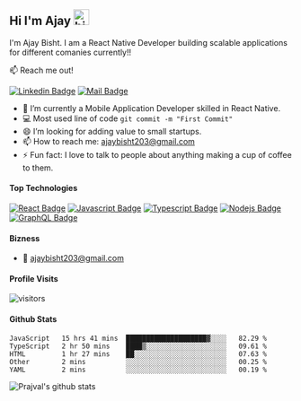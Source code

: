 ## Hi I'm Ajay <img src="https://user-images.githubusercontent.com/1303154/88677602-1635ba80-d120-11ea-84d8-d263ba5fc3c0.gif" width="28px" alt="hi">

I'm Ajay Bisht. I am a React Native Developer building scalable applications for different comanies currently!!

:mailbox: Reach me out!

[![Linkedin Badge](https://img.shields.io/badge/-Ajay-0e76a8?style=flat&labelColor=0e76a8&logo=linkedin&logoColor=white)](https://www.linkedin.com/in/ajay-react/)  [![Mail Badge](https://img.shields.io/badge/-Ajay-c0392b?style=flat&labelColor=c0392b&logo=gmail&logoColor=white)](mailto:ajaybisht203@gmail.com)

<!-- TODO: Add last video link -->

- 🔭 I’m currently a Mobile Application Developer skilled in React Native.
- :computer: Most used line of code `git commit -m "First Commit"`
- 😄 I’m looking for adding value to small startups.
- 📫 How to reach me: ajaybisht203@gmail.com
- ⚡ Fun fact: I love to talk to people about anything making a cup of coffee to them.

#### Top Technologies

<!-- TODO: Make technologies links takes you to repositories -->

[![React Badge](https://img.shields.io/badge/-React-61DBFB?style=for-the-badge&labelColor=black&logo=react&logoColor=61DBFB)](#) [![Javascript Badge](https://img.shields.io/badge/-Javascript-F0DB4F?style=for-the-badge&labelColor=black&logo=javascript&logoColor=F0DB4F)](#) [![Typescript Badge](https://img.shields.io/badge/-Typescript-007acc?style=for-the-badge&labelColor=black&logo=typescript&logoColor=007acc)](#) [![Nodejs Badge](https://img.shields.io/badge/-Nodejs-3C873A?style=for-the-badge&labelColor=black&logo=node.js&logoColor=3C873A)](#) [![GraphQL Badge](https://img.shields.io/badge/-GraphQl-e535ab?style=for-the-badge&labelColor=black&logo=node.js&logoColor=e535ab)](#)


#### Bizness
- :email: ajaybisht203@gmail.com


#### Profile Visits 

![visitors](https://visitor-badge.glitch.me/badge?page_id=ajaybisht13.ajaybisht13)

#### Github Stats

<!--START_SECTION:waka-->
```text
JavaScript   15 hrs 41 mins  ████████████████████▓░░░░   82.29 % 
TypeScript   2 hr 50 mins    ████▒░░░░░░░░░░░░░░░░░░░░   09.61 % 
HTML         1 hr 27 mins    ██░░░░░░░░░░░░░░░░░░░░░░░   07.63 % 
Other        2 mins          ░░░░░░░░░░░░░░░░░░░░░░░░░   00.25 % 
YAML         2 mins          ░░░░░░░░░░░░░░░░░░░░░░░░░   00.19 % 
```
<!--END_SECTION:waka-->


![Prajval's github stats](https://github-readme-stats.vercel.app/api?username=ajaybisht13&count_private=true&theme=tokyonight&hide=contribs,prs)
